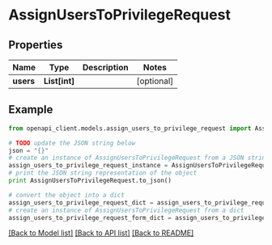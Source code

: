 # AssignUsersToPrivilegeRequest


## Properties
Name | Type | Description | Notes
------------ | ------------- | ------------- | -------------
**users** | **List[int]** |  | [optional] 

## Example

```python
from openapi_client.models.assign_users_to_privilege_request import AssignUsersToPrivilegeRequest

# TODO update the JSON string below
json = "{}"
# create an instance of AssignUsersToPrivilegeRequest from a JSON string
assign_users_to_privilege_request_instance = AssignUsersToPrivilegeRequest.from_json(json)
# print the JSON string representation of the object
print AssignUsersToPrivilegeRequest.to_json()

# convert the object into a dict
assign_users_to_privilege_request_dict = assign_users_to_privilege_request_instance.to_dict()
# create an instance of AssignUsersToPrivilegeRequest from a dict
assign_users_to_privilege_request_form_dict = assign_users_to_privilege_request.from_dict(assign_users_to_privilege_request_dict)
```
[[Back to Model list]](../README.md#documentation-for-models) [[Back to API list]](../README.md#documentation-for-api-endpoints) [[Back to README]](../README.md)


